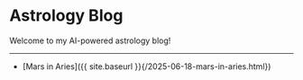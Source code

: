 # Astrology Blog

Welcome to my AI-powered astrology blog!

---

- [Mars in Aries]({{ site.baseurl }}{/2025-06-18-mars-in-aries.html})
